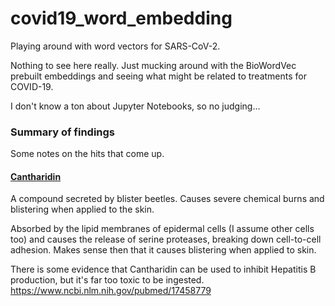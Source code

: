 # covid19_word_embedding
Playing around with word vectors for SARS-CoV-2.

Nothing to see here really. Just mucking around with the BioWordVec prebuilt
embeddings and seeing what might be related to treatments for COVID-19.

I don't know a ton about Jupyter Notebooks, so no judging...

### Summary of findings

Some notes on the hits that come up.

#### [Cantharidin](https://en.wikipedia.org/wiki/Cantharidin)
A compound secreted by blister beetles. Causes severe chemical burns and
blistering when applied to the skin.

Absorbed by the lipid membranes of epidermal cells (I assume other cells too)
and causes the release of serine proteases, breaking down cell-to-cell
adhesion. Makes sense then that it causes blistering when applied to skin.

There is some evidence that Cantharidin can be used to inhibit Hepatitis B
production, but it's far too toxic to be ingested.
https://www.ncbi.nlm.nih.gov/pubmed/17458779

